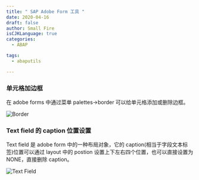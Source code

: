 ```yaml
---
title: " SAP Adobe Form 工具 "
date: 2020-04-16
draft: false
author: Small Fire
isCJKLanguage: true
categories: 
  - ABAP

tags: 
  - abaputils

---
```


### 单元格加边框

在 adobe forms 中通过菜单 palettes->border 可以给单元格添加或删除边框。

![Border](/images/ABAP/ABAP_SFP11.jpg)

### Text field 的 caption 位置设置

Text field 是 adobe form 中的一种布局对象，它的 caption(相当于字段文本标签)位置可以通过 layout 中的 postion 设置上下左右四个位置，也可以直接设置为 NONE，直接删除 caption。

![Text Field](/images/ABAP/ABAP_SFP12.jpg)